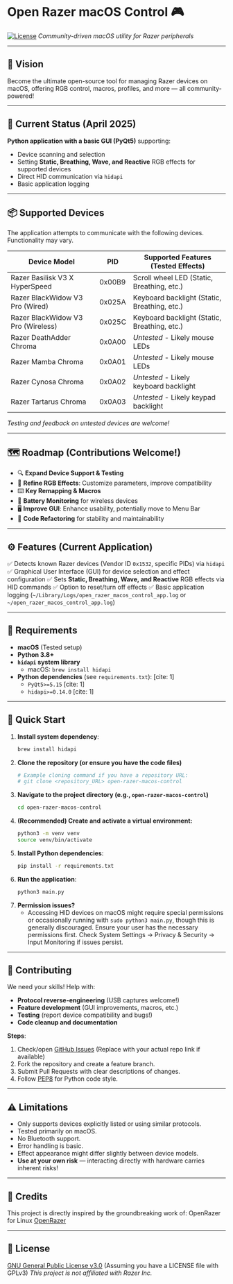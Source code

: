 # Open Razer macOS Control 🎮

[![License](https://img.shields.io/badge/License-GPLv3-blue.svg)](LICENSE)
*Community-driven macOS utility for Razer peripherals*

---

## 🌟 Vision
Become the ultimate open-source tool for managing Razer devices on macOS, offering RGB control, macros, profiles, and more — all community-powered!

---

## 🚧 Current Status (April 2025)
**Python application with a basic GUI (PyQt5)** supporting:
- Device scanning and selection
- Setting **Static, Breathing, Wave, and Reactive** RGB effects for supported devices
- Direct HID communication via `hidapi`
- Basic application logging

---

## 📦 Supported Devices
The application attempts to communicate with the following devices. Functionality may vary.

| Device Model                   | PID      | Supported Features (Tested Effects)       |
|--------------------------------|----------|-------------------------------------------|
| Razer Basilisk V3 X HyperSpeed | 0x00B9   | Scroll wheel LED (Static, Breathing, etc.)|
| Razer BlackWidow V3 Pro (Wired)| 0x025A   | Keyboard backlight (Static, Breathing, etc.)|
| Razer BlackWidow V3 Pro (Wireless)| 0x025C | Keyboard backlight (Static, Breathing, etc.)|
| Razer DeathAdder Chroma        | 0x0A00   | *Untested* - Likely mouse LEDs            |
| Razer Mamba Chroma             | 0x0A01   | *Untested* - Likely mouse LEDs            |
| Razer Cynosa Chroma            | 0x0A02   | *Untested* - Likely keyboard backlight    |
| Razer Tartarus Chroma          | 0x0A03   | *Untested* - Likely keypad backlight      |

*Testing and feedback on untested devices are welcome!*

---

## 🗺️ Roadmap (Contributions Welcome!)
- 🔍 **Expand Device Support & Testing**
- 🎨 **Refine RGB Effects**: Customize parameters, improve compatibility
- ⌨️ **Key Remapping & Macros**
- 🔋 **Battery Monitoring** for wireless devices
- 🖥️ **Improve GUI**: Enhance usability, potentially move to Menu Bar
- 🐍 **Code Refactoring** for stability and maintainability

---

## ⚙️ Features (Current Application)
✅ Detects known Razer devices (Vendor ID `0x1532`, specific PIDs) via `hidapi`
✅ Graphical User Interface (GUI) for device selection and effect configuration
✅ Sets **Static, Breathing, Wave, and Reactive** RGB effects via HID commands
✅ Option to reset/turn off effects
✅ Basic application logging (`~/Library/Logs/open_razer_macos_control_app.log` or `~/open_razer_macos_control_app.log`)

---

## 🔧 Requirements
- **macOS** (Tested setup)
- **Python 3.8+**
- **`hidapi` system library**
    - macOS: `brew install hidapi`
- **Python dependencies** (see `requirements.txt`): [cite: 1]
    - `PyQt5>=5.15` [cite: 1]
    - `hidapi>=0.14.0` [cite: 1]

---

## 🚀 Quick Start
1.  **Install system dependency**:
    ```bash
    brew install hidapi
    ```
2.  **Clone the repository (or ensure you have the code files)**
    ```bash
    # Example cloning command if you have a repository URL:
    # git clone <repository_URL> open-razer-macos-control
    ```
3.  **Navigate to the project directory (e.g., `open-razer-macos-control`)**
    ```bash
    cd open-razer-macos-control
    ```
4.  **(Recommended) Create and activate a virtual environment:**
    ```bash
    python3 -m venv venv
    source venv/bin/activate
    ```
5.  **Install Python dependencies**:
    ```bash
    pip install -r requirements.txt
    ```
6.  **Run the application**:
    ```bash
    python3 main.py
    ```
7.  **Permission issues?**
    - Accessing HID devices on macOS might require special permissions or occasionally running with `sudo python3 main.py`, though this is generally discouraged. Ensure your user has the necessary permissions first. Check System Settings -> Privacy & Security -> Input Monitoring if issues persist.

---

## 🤝 Contributing
We need your skills! Help with:
- **Protocol reverse-engineering** (USB captures welcome!)
- **Feature development** (GUI improvements, macros, etc.)
- **Testing** (report device compatibility and bugs!)
- **Code cleanup and documentation**

**Steps**:
1.  Check/open [GitHub Issues](https://github.com/your-repo/issues) (Replace with your actual repo link if available)
2.  Fork the repository and create a feature branch.
3.  Submit Pull Requests with clear descriptions of changes.
4.  Follow [PEP8](https://peps.python.org/pep-0008/) for Python code style.

---

## ⚠️ Limitations
- Only supports devices explicitly listed or using similar protocols.
- Tested primarily on macOS.
- No Bluetooth support.
- Error handling is basic.
- Effect appearance might differ slightly between device models.
- **Use at your own risk** — interacting directly with hardware carries inherent risks!

---

## 🐧 Credits

This project is directly inspired by the groundbreaking work of:
OpenRazer for Linux
[OpenRazer](https://github.com/openrazer/openrazer)

---

## 📜 License
[GNU General Public License v3.0](LICENSE) (Assuming you have a LICENSE file with GPLv3)
*This project is not affiliated with Razer Inc.*